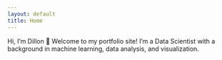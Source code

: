 ```yaml
---
layout: default
title: Home
---
```


<div class="home-overlay">
  <div class="content-box">
    <p>Hi, I’m Dillon 👋
    Welcome to my portfolio site! I’m a Data Scientist with a background in machine learning, data analysis, and visualization.</p>
  </div>
</div>
